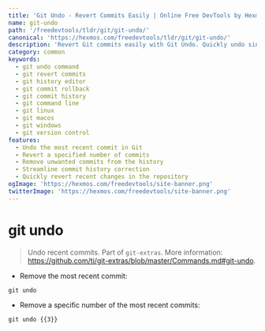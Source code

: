 ```yaml
---
title: 'Git Undo - Revert Commits Easily | Online Free DevTools by Hexmos'
name: git-undo
path: '/freedevtools/tldr/git/git-undo/'
canonical: 'https://hexmos.com/freedevtools/tldr/git/git-undo/'
description: 'Revert Git commits easily with Git Undo. Quickly undo single or multiple commits in your repository. Free online tool, no registration required.'
category: common
keywords:
  - git undo command
  - git revert commits
  - git history editor
  - git commit rollback
  - git commit history
  - git command line
  - git linux
  - git macos
  - git windows
  - git version control
features:
  - Undo the most recent commit in Git
  - Revert a specified number of commits
  - Remove unwanted commits from the history
  - Streamline commit history correction
  - Quickly revert recent changes in the repository
ogImage: 'https://hexmos.com/freedevtools/site-banner.png'
twitterImage: 'https://hexmos.com/freedevtools/site-banner.png'
---
```


# git undo

> Undo recent commits.
> Part of `git-extras`.
> More information: <https://github.com/tj/git-extras/blob/master/Commands.md#git-undo>.

- Remove the most recent commit:

`git undo`

- Remove a specific number of the most recent commits:

`git undo {{3}}`
